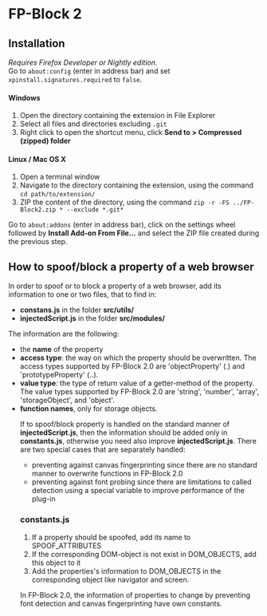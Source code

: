 # FP-Block 2

## Installation

*Requires Firefox Developer or Nightly edition.*  
Go to `about:config` (enter in address bar) and set `xpinstall.signatures.required` to `false`.

#### Windows
1. Open the directory containing the extension in File Explorer
2. Select all files and directories excluding `.git`
3. Right click to open the shortcut menu, click **Send to > Compressed (zipped) folder**

#### Linux / Mac OS X

1. Open a terminal window
2. Navigate to the directory containing the extension, using the command `cd path/to/extension/`
3. ZIP the content of the directory, using the command `zip -r -FS ../FP-Block2.zip * --exclude *.git*`

Go to `about:addons` (enter in address bar), click on the settings wheel followed by **Install Add-on From File...** and select the ZIP file created during the previous step.

## How to spoof/block a property of a web browser
In order to spoof or to block a property of a web browser, add its information to one or two files, that to find in:
- **constans.js** in the folder **src/utils/**
- **injectedScript.js** in the folder **src/modules/**

The information are the following:
- the **name** of the property
- **access type**: the way on which the property should be overwritten. The access types supported by FP-Block 2.0 are 'objectProperty' (<object>.<property>) and 'prototypeProperty' (<object>.<prototype>.<property>).
- **value type**: the type of return value of a getter-method of the property. The value types supported by FP-Block 2.0 are 'string', 'number', 'array', 'storageObject', and 'object'. 
- **function names**, only for storage objects.

If to spoof/block property is handled on the standard manner of **injectedScript.js**, then the information should be added only in **constants.js**, otherwise you need also improve **injectedScript.js**. There are two special cases that are separately handled:
- preventing against canvas fingerprinting since there are no standard manner to overwrite functions in FP-Block 2.0 
- preventing against font probing since there are limitations to called detection using a special variable to improve performance of the plug-in

### constants.js
1. If a property should be spoofed, add its name to SPOOF_ATTRIBUTES
2. If the corresponding DOM-object is not exist in DOM_OBJECTS, add this object to it
3. Add the properties's information to DOM_OBJECTS in the corresponding object like navigator and screen. 

In FP-Block 2.0, the information of properties to change by preventing font detection and canvas fingerprinting have own constants.

